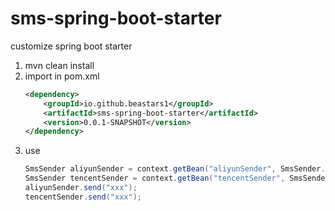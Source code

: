# sms-spring-boot-starter
customize spring boot starter

1. mvn clean install
2. import in pom.xml
    ```xml
   <dependency>
        <groupId>io.github.beastars1</groupId>
        <artifactId>sms-spring-boot-starter</artifactId>
        <version>0.0.1-SNAPSHOT</version>
   </dependency>
   ```
3. use
    ```java
    SmsSender aliyunSender = context.getBean("aliyunSender", SmsSender.class);
    SmsSender tencentSender = context.getBean("tencentSender", SmsSender.class);
    aliyunSender.send("xxx");
    tencentSender.send("xxx");
    ```